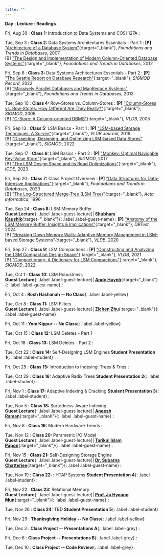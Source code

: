 ```yaml
---
title: ""
---
```


**Day**
: **Lecture**
    : **Readings**

Fri, Aug 30
: **Class 1:** Introduction to Data Systems and COSI 127A
    : 

Tue, Sep 3
: **Class 2:** Data Systems Architectures Essentials - Part 1 
    : __[P]__ ["Architecture of a Database System"](https://dsf.berkeley.edu/papers/fntdb07-architecture.pdf){:target="_blank"}, *Foundations and Trends in Databases*, 2007 <br>
[B] ["The Design and Implementation of Modern Column-Oriented Database Systems"](https://stratos.seas.harvard.edu/files/stratos/files/columnstoresfntdbs.pdf){:target="_blank"}, *Foundations and Trends in Databases*, 2012 <br>
<!-- <a href="#"><span class="slides-icon"></span></a> <a href="#"><span class="talk-icon"></span></a> <a href="#"><span class="video-icon"></span></a> -->

Fri, Sep 6
: **Class 3:** Data Systems Architectures Essentials - Part 2
    : __[P]__ ["The Seattle Report on Database Research"](https://dl.acm.org/doi/abs/10.1145/3385658.3385668){:target="_blank"}, *SIGMOD Record*, 2022 <br>
[B] ["Massively Parallel Databases and MapReduce Systems"](https://www.cut.ac.cy/digitalAssets/122/122275_1002013-FnTDB-Survey.pdf){:target="_blank"}, *Foundations and Trends in Databases*, 2013

Tue, Sep 10
: **Class 4:** Row-Stores vs. Column-Stores
    : __[P]__ ["Column-Stores vs. Row-Stores: How Different Are They Really?"](https://www.cs.umd.edu/~abadi/papers/abadi-sigmod08.pdf){:target="_blank"}, *SIGMOD*, 2008 <br>
[B] ["C-Store: A Column-oriented DBMS"](https://web.stanford.edu/class/cs345d-01/rl/cstore.pdf){:target="_blank"}, *VLDB*, 2005

Fri, Sep 13
: **Class 5:** LSM Basics - Part 1
    : __[P]__ ["LSM-based Storage Techniques: A Survey"](https://arxiv.org/pdf/1812.07527){:target="_blank"}, *VLDB Journal*, 2019 <br>
[B] ["Dissecting, Designing, and Optimizing LSM-based Data Stores"](https://dl.acm.org/doi/pdf/10.1145/3514221.3522563){:target="_blank"}, *SIGMOD*, 2022

Tue, Sep 17
: **Class 6:** LSM Basics - Part 2
    : __[P]__ ["Monkey: Optimal Navigable Key-Value Store"](https://nivdayan.github.io/monkeykeyvaluestore.pdf){:target="_blank"}, *SIGMOD*, 2017 <br>
[B] ["The LSM Design Space and its Read Optimizations"](){:target="_blank"}, *ICDE*, 2023

Fri, Sep 20
: **Class 7:** Class Project Overview
    : __[P]__ ["Data Structures for Data-Intensive Applications"](https://cs-people.bu.edu/mathan/publications/fnt23-athanassoulis.pdf){:target="_blank"}, *Foundations and Trends in Databases*, 2023  <br>
[B] ["The Log-Structured Merge-Tree (LSM-Tree)"](https://www.cs.umb.edu/~poneil/lsmtree.pdf){:target="_blank"}, *Acta Informatica*, 1996

Tue, Sep 24
: **Class 8:** LSM Memory Buffer <br> __Guest Lecture__{: .label .label-guest-lecture}| [<i class="fas fa-user-tie"></i> __Shubham Kaushik__](https://shubhamkaushik.com){:target="_blank"}{: .label .label-guest-name}
    : __[P]__ ["Anatomy of the LSM Memory Buffer: Insights & Implications"](https://dl.acm.org/doi/pdf/10.1145/3662165.3662766){:target="_blank"}, *DBTest*, 2024 <br>
[B] ["Breaking Down Memory Walls: Adaptive Memory Management in LSM-based Storage Systems"](https://vldb.org/pvldb/vol14/p241-luo.pdf){:target="_blank"}, *VLDB*, 2020

Fri, Sep 27
: **Class 9:** LSM Compactions
    : __[P]__ ["Constructing and Analyzing the LSM Compaction Design Space"](https://subhadeep.net/assets/fulltext/Constructing_and_Analyzing_the_LSM_Compaction_Design_Space.pdf){:target="_blank"}, *VLDB*, 2021 <br>
[B] ["Compactionary: A Dictionary for LSM Compactions"](https://subhadeep.net/assets/fulltext/Compactionary-A_Dictionary_for_LSM_Compactions.pdf){:target="_blank"}, *SIGMOD*, 2022

Tue, Oct 1
: **Class 10:** LSM Robustness <br> __Guest Lecture__{: .label .label-guest-lecture}| [<i class="fas fa-user-tie"></i> __Andy Huynh__](https://ndhuynh.com/){:target="_blank"}{: .label .label-guest-name}
    : 

Fri, Oct 4
: **Rosh Hashanah -- No Class**{: .label .label-yellow}

Tue, Oct 8
: **Class 11:** LSM Filters <br> __Guest Lecture__{: .label .label-guest-lecture}| [<i class="fas fa-user-tie"></i> __Zichen Zhu__](https://cs-people.bu.edu/zczhu/){:target="_blank"}{: .label .label-guest-name}
    : 

Fri, Oct 11
: **Yom Kippur -- No Class**{: .label .label-yellow}

Tue, Oct 15
: **Class 12:** LSM Deletes - Part 1

Fri, Oct 18
: **Class 13:** LSM Deletes - Part 2
    : 

Tue, Oct 22
: **Class 14:** Self-Designing LSM Engines __Student Presentation 1__{: .label .label-student}
    : 

Fri, Oct 25
: **Class 15:** Introduction to Indexing: Trees & Tries
    : 

Tue, Oct 29
: **Class 16:** Adaptive Radix Trees __Student Presentation 2__{: .label .label-student}
    : 

Fri, Nov 1
: **Class 17:** Adaptive Indexing & Cracking __Student Presentation 3__{: .label .label-student}
    : 

Tue, Nov 5
: **Class 18:** Sortedness-Aware Indexing <br> __Guest Lecture__{: .label .label-guest-lecture}| [<i class="fas fa-user-tie"></i> __Aneesh Raman__](https://ramananeesh.github.io/){:target="_blank"}{: .label .label-guest-name}
    : 

Fri, Nov 8
: **Class 19:** Modern Hardware Trends
    : 

Tue, Nov 12
: **Class 20:** Parametric I/O Model <br> __Guest Lecture__{: .label .label-guest-lecture}| [<i class="fas fa-user-tie"></i> __Tarikul Islam Papon__](https://cs-people.bu.edu/papon/){:target="_blank"}{: .label .label-guest-name}
    : 

Fri, Nov 15
: **Class 21:** Self-Designing Storage Engine <br> __Guest Lecture__{: .label .label-guest-lecture}| [<i class="fas fa-user-tie"></i> __Dr. Subarna Chatterjee__](https://chatterjeesubarna.github.io/){:target="_blank"}{: .label .label-guest-name}
    : 

Tue, Nov 19
: **Class 22:** : HTAP Systems __Student Presentation 4__{: .label .label-student}
    : 

Fri, Nov 22
: **Class 23:** Relational Memory <br> __Guest Lecture__{: .label .label-guest-lecture}| [<i class="fas fa-user-tie"></i> __Prof. Ju Hyoung Mun__](https://sites.google.com/view/juhyoungmun/){:target="_blank"}{: .label .label-guest-name}
    : 

Tue, Nov 26
: **Class 24:** TBD __Student Presentation 5__{: .label .label-student}

Fri, Nov 29
: **Thanksgiving Holiday -- No Class**{: .label .label-yellow}
    

Tue, Dec 3
: **Class Project -- Presentations A**{: .label .label-grey}
    : 

Fri, Dec 6
: **Class Project -- Presentations B**{: .label .label-grey}
    : 

Tue, Dec 10
: **Class Project -- Code Review**{: .label .label-grey}
    : 

